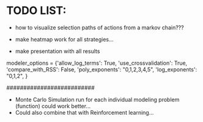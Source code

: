 # TODO LIST:

* how to visualize selection paths of actions from a markov chain???

* make heatmap work for all strategies...

* make presentation with all results

modeler_options = {'allow_log_terms': True,
                   'use_crossvalidation': True,
                   'compare_with_RSS': False,
                   'poly_exponents': "0,1,2,3,4,5",
                   'log_exponents': "0,1,2",
                  }

##########################


* Monte Carlo Simulation run for each individual modeling problem (function) could work better...
* Could also combine that with Reinforcement learning...


